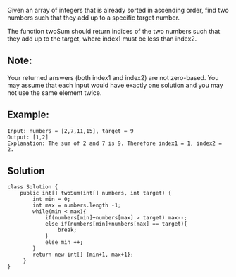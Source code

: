 Given an array of integers that is already sorted in ascending order, find two numbers such that they add up to a specific target number.

The function twoSum should return indices of the two numbers such that they add up to the target, where index1 must be less than index2.

## Note:

Your returned answers (both index1 and index2) are not zero-based.
You may assume that each input would have exactly one solution and you may not use the same element twice.

## Example:
```
Input: numbers = [2,7,11,15], target = 9
Output: [1,2]
Explanation: The sum of 2 and 7 is 9. Therefore index1 = 1, index2 = 2.
```

## Solution
```
class Solution {
    public int[] twoSum(int[] numbers, int target) {
        int min = 0;
        int max = numbers.length -1;
        while(min < max){
            if(numbers[min]+numbers[max] > target) max--;
            else if(numbers[min]+numbers[max] == target){
                break;
            }
            else min ++;
        }
        return new int[] {min+1, max+1};
     }
}
```